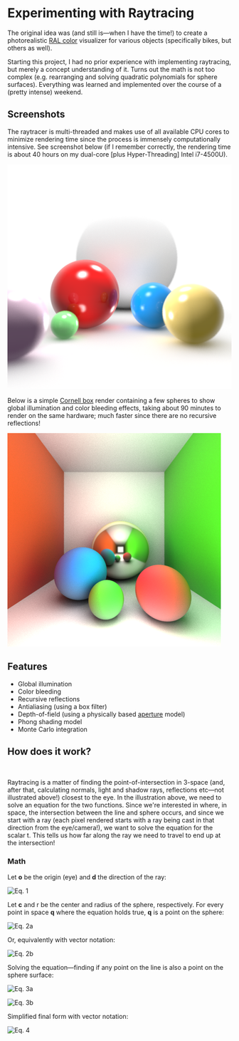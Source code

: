 # Experimenting with Raytracing

The original idea was (and still is—when I have the time!) to create a photorealistic [RAL color](https://en.wikipedia.org/wiki/RAL_colour_standard) visualizer for various objects (specifically bikes, but others as well).

Starting this project, I had no prior experience with implementing raytracing, but merely a concept understanding of it. Turns out the math is not too complex (e.g. rearranging and solving quadratic polynomials for sphere surfaces). Everything was learned and implemented over the course of a (pretty intense) weekend.

## Screenshots

The raytracer is multi-threaded and makes use of all available CPU cores to minimize rendering time since the process is immensely computationally intensive. See screenshot below (if I remember correctly, the rendering time is about 40 hours on my dual-core [plus Hyper-Threading] Intel i7-4500U).

<img alt="" src="ral-viz/images/rt0.png"/>

Below is a simple [Cornell box](https://en.wikipedia.org/wiki/Cornell_box) render containing a few spheres to show global illumination and color bleeding effects, taking about 90 minutes to render on the same hardware; much faster since there are no recursive reflections!

<img alt="" src="ral-viz/images/rt1.png"/>

## Features

* Global illumination
* Color bleeding
* Recursive reflections
* Antialiasing (using a box filter)
* Depth-of-field (using a physically based [aperture](https://en.wikipedia.org/wiki/Aperture) model)
* Phong shading model
* Monte Carlo integration

## How does it work?

<img alt="" src="images/raytrace.png"/>

Raytracing is a matter of finding the point-of-intersection in 3-space (and, after that, calculating normals, light and shadow rays, reflections etc—not illustrated above!) closest to the eye. In the illustration above, we need to solve an equation for the two functions. Since we're interested in where, in space, the intersection between the line and sphere occurs, and since we start with a ray (each pixel rendered starts with a ray being cast in that direction from the eye/camera!), we want to solve the equation for the scalar t. This tells us how far along the ray we need to travel to end up at the intersection!

### Math

Let **o** be the origin (eye) and **d** the direction of the ray:

![Eq. 1](https://cdn.rawgit.com/philiparvidsson/Raytracing/master/images/eq1.svg "Eq. 1")

Let **c** and r be the center and radius of the sphere, respectively. For every point in space **q** where the equation holds true, **q** is a point on the sphere:

![Eq. 2a](https://cdn.rawgit.com/philiparvidsson/Raytracing/master/images/eq2a.svg "Eq. 2a")

Or, equivalently with vector notation:

![Eq. 2b](https://cdn.rawgit.com/philiparvidsson/Raytracing/master/images/eq2b.svg "Eq. 2b")

Solving the equation—finding if any point on the line is also a point on the sphere surface:

![Eq. 3a](https://cdn.rawgit.com/philiparvidsson/Raytracing/master/images/eq3a.svg "Eq. 3a")

![Eq. 3b](https://cdn.rawgit.com/philiparvidsson/Raytracing/master/images/eq3b.svg "Eq. 3b")

Simplified final form with vector notation:

![Eq. 4](https://cdn.rawgit.com/philiparvidsson/Raytracing/master/images/eq4.svg "Eq. 4")

